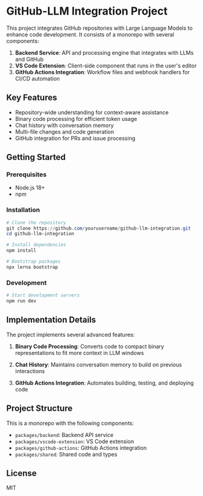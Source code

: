 ﻿# GitHub-LLM Integration Project

This project integrates GitHub repositories with Large Language Models to enhance code development. It consists of a monorepo with several components:

1. **Backend Service**: API and processing engine that integrates with LLMs and GitHub
2. **VS Code Extension**: Client-side component that runs in the user's editor
3. **GitHub Actions Integration**: Workflow files and webhook handlers for CI/CD automation

## Key Features

- Repository-wide understanding for context-aware assistance
- Binary code processing for efficient token usage
- Chat history with conversation memory
- Multi-file changes and code generation
- GitHub integration for PRs and issue processing

## Getting Started

### Prerequisites
- Node.js 18+
- npm

### Installation

```powershell
# Clone the repository
git clone https://github.com/yourusername/github-llm-integration.git
cd github-llm-integration

# Install dependencies
npm install

# Bootstrap packages
npx lerna bootstrap
```

### Development

```powershell
# Start development servers
npm run dev
```

## Implementation Details

The project implements several advanced features:

1. **Binary Code Processing**: Converts code to compact binary representations to fit more context in LLM windows

2. **Chat History**: Maintains conversation memory to build on previous interactions

3. **GitHub Actions Integration**: Automates building, testing, and deploying code

## Project Structure

This is a monorepo with the following components:

- `packages/backend`: Backend API service
- `packages/vscode-extension`: VS Code extension
- `packages/github-actions`: GitHub Actions integration
- `packages/shared`: Shared code and types

## License

MIT
